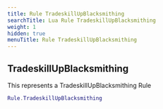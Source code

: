 ```yaml
---
title: Rule TradeskillUpBlacksmithing
searchTitle: Lua Rule TradeskillUpBlacksmithing
weight: 1
hidden: true
menuTitle: Rule TradeskillUpBlacksmithing
---
```

## TradeskillUpBlacksmithing

This represents a TradeskillUpBlacksmithing Rule
```lua
Rule.TradeskillUpBlacksmithing
```